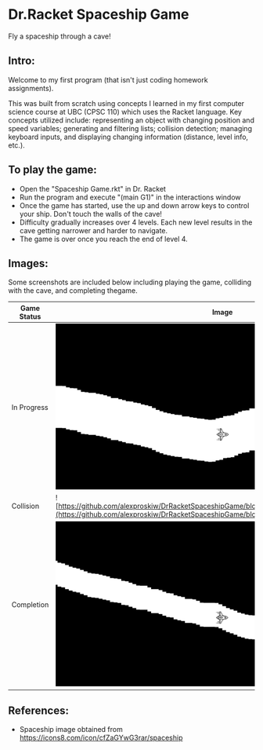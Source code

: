 # Dr.Racket Spaceship Game
Fly a spaceship through a cave!

## Intro: 
Welcome to my first program (that isn't just coding homework assignments).

This was built from scratch using concepts I learned in my first computer science course at UBC (CPSC 110) which uses the Racket language. 
Key concepts utilized include: representing an object with changing position and speed variables; generating and filtering lists; collision detection; managing keyboard inputs, and displaying changing information (distance, level info, etc.).

## To play the game:
- Open the "Spaceship Game.rkt" in Dr. Racket
- Run the program and execute "(main G1)" in the interactions window
- Once the game has started, use the up and down arrow keys to control your ship. Don't touch the walls of the cave!
- Difficulty gradually increases over 4 levels. Each new level results in the cave getting narrower and harder to navigate.
- The game is over once you reach the end of level 4.

## Images:  
Some screenshots are included below including playing the game, colliding with the cave, and completing thegame.

| Game Status  | Image |
| ------------ | ------|
| In Progress | ![img src="/repository/images/Game In Progress.png" alt="Game in Progress" title="Game in Progress title"](https://github.com/alexproskiw/DrRacketSpaceshipGame/blob/main/Images/Game%20In%20Progress.png)  |
| Collision   | ![https://github.com/alexproskiw/DrRacketSpaceshipGame/blob/main/Images/Collision%20Screen.png](https://github.com/alexproskiw/DrRacketSpaceshipGame/blob/main/Images/Collision%20Screen.png)  |
| Completion  | ![img src="/repository/images/Completion Screen.png" alt="Completion Screen" title="Completion Screen title"](https://github.com/alexproskiw/DrRacketSpaceshipGame/blob/main/Images/Completion%20Screen.png)  |


## References:  
- Spaceship image obtained from https://icons8.com/icon/cfZaGYwG3rar/spaceship
